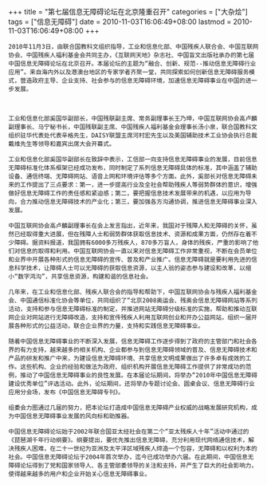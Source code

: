 +++
title = "第七届信息无障碍论坛在北京隆重召开"
categories = ["大杂烩"]
tags = ["信息无障碍"]
date = 2010-11-03T16:06:49+08:00
lastmod = 2010-11-03T16:06:49+08:00
+++



    2010年11月3日，由联合国教科文组织指导，工业和信息化部、中国残疾人联合会、中国互联网协会、中国残疾人福利基金会共同主办，《互联网天地》杂志社、中国盲文出版社承办的第七届中国信息无障碍论坛在北京召开。本届论坛的主题为“融合、创新、规范--推动信息无障碍行业应用”。来自海内外以及港澳台地区的专家学者齐聚一堂，共同探索如何创新信息无障碍服务模式，营造政府主导、企业支持、社会参与的信息无障碍环境，加速信息无障碍事业在中国的进一步发展。



    工业和信息化部奚国华副部长，中国残联副主席、常务副理事长王乃坤，中国互联网协会高卢麟副理事长、马宁秘书长，中国残联副主席、中国残疾人福利基金会理事长汤小泉，联合国教科文组织驻华代表处代表辛格先生，DAISY联盟主席河村宏先生以及美国辅助技术工业协会执行总裁戴维先生等领导和嘉宾出席大会开幕式。

    工业和信息化部奚国华副部长在致辞中表示，工信部一向支持信息无障碍事业的发展，目前信息无障碍标准化体系框架已经成功发布，同时制定了系列信息无障碍具体的标准，其中涵盖了辅助设备、通信终端、无障碍网站、语音上网和环境评估等多个方面。此外，奚部长对信息无障碍未来的工作提出了三点要求：第一，进一步提高行业及全社会帮助残疾人等弱势群体的意识，增强做好信息无障碍工作的责任感和紧迫感；第二，要把握信息技术发展带来的机遇，以应用为导向，合力推动信息无障碍技术的产业化；第三，要加强各方沟通协调，推进信息无障碍事业深入发展。

    中国互联网协会高卢麟副理事长在会上发言指出，近年来，我国对于残障人和无障碍的关怀，虽然已经取得重大进展，但在残障人士和弱势群体获取信息技术、资源和成果方面，仍然存在着不少障碍。据资料报道，我国拥有6000多万残疾人，870多万盲人，身体的残疾，严重的影响了他们对信息的取得和利用。中国互联网协会一直以来对信息无障碍工作非常重视，不断在会员单位和业界中开展各种形式的信息无障碍的宣传、普及和产业推广。信息无障碍就是要利用先进的信息科学技术，让障碍人士可以无障碍的获取信息资源，以主人翁的姿态参与建设和改革，以缩小“数字鸿沟”，共享信息资源，构建和谐的信息社会。
 
    几年来，在工业和信息化部、残疾人联合会的指导和帮助下，中国互联网协会与残疾人福利基金会、中国通信标准化协会等单位，共同组织了“北京2008奥运会、残奥会信息无障碍网站等系列活动，支持和参与信息无障碍标准的制定，并推进网站无障碍分级标准的实施，帮助和推动互联网企业对网站进行无障碍改造，支持和宣传残疾人利用互联网创业和开办公益网站，组织一届开展各种形式的公益活动，联合企业界的力量，支持和实践信息无障碍事业。

    随着中国信息无障碍事业的不断深入发展，信息无障碍工作逐步得到了政府的主管部门和社会各界的有力支持，越来越多的相关机构、企业都参与到信息无障碍领域的普及、信息无障碍技术和产品的研发和推广中来，为建设信息无障碍环境、共享信息文明成果做出了许多卓有成效的工作。这些机构、企业的经验和做法为政府、组织机构开展信息无障碍工作提供了非常成功的范例，推动了中国信息无障碍事业的良性发展。在本届论坛期间，将举办“2010年中国信息无障碍建设优秀单位”评选活动。此外，论坛期间，还将举办专题讨论会、圆桌会议、信息无障碍行业应用分会场，发布《中国信息无障碍专刊》。

    组委会力图通过几届的努力，把本论坛打造成中国信息无障碍产业权威的战略发展研究机构，成为中国信息无障碍事业发展的风向标和助推器。

    中国信息无障碍论坛始于2002年联合国亚太经社会在第二个“亚太残疾人十年”活动中通过的《琵琶湖千年行动纲要》。纲要提出，要优先推出信息无障碍，充分利用现代网络通信技术，解决残疾人困难，在二十一世纪为亚洲及太平洋区域残疾人缔造一个包容，无障碍和以权利为本的社会。中国信息无障碍论坛于2004年首次举办，迄今已成功举办六届。在此期间，中国信息无障碍论坛得到了党和国家领导人、各主管部委领导的关注和支持，并产生了巨大的社会影响力，使得越来越多的用户和企业开始关心信息无障碍事业。